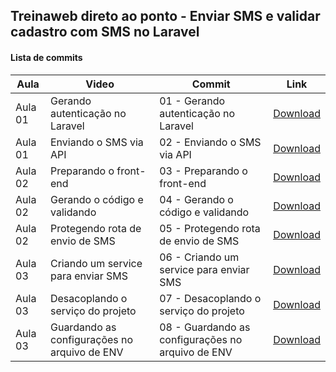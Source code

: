 ## Treinaweb direto ao ponto - Enviar SMS e validar cadastro com SMS no Laravel

#### Lista de commits
Aula | Video | Commit | Link 
------ | ------ | ------ | ------ 
Aula 01 | Gerando autenticação no Laravel | 01 - Gerando autenticação no Laravel | [Download](https://github.com/treinaweb/enviando-sms-e-validando-cadastro-com-sms/archive/7a1d8a8fb8b9fadd23ce8501932f045a96cb320c.zip) 
Aula 01 | Enviando o SMS via API | 02 - Enviando o SMS via API | [Download](https://github.com/treinaweb/enviando-sms-e-validando-cadastro-com-sms/archive/3d9796f10f0692f4d3f589fd7500a6026b939959.zip) 
Aula 02 | Preparando o front-end | 03 - Preparando o front-end | [Download](https://github.com/treinaweb/enviando-sms-e-validando-cadastro-com-sms/archive/d188482c3288cb82dca5263b5522546a75fe6677.zip) 
Aula 02 | Gerando o código e validando | 04 - Gerando o código e validando | [Download](https://github.com/treinaweb/enviando-sms-e-validando-cadastro-com-sms/archive/f32ef1ab2d454ed3c91af217fb4726875dc5f5e2.zip) 
Aula 02 | Protegendo rota de envio de SMS | 05 - Protegendo rota de envio de SMS | [Download](https://github.com/treinaweb/enviando-sms-e-validando-cadastro-com-sms/archive/da1918f079e4bb34434ff5511c713f1280cee1e5.zip) 
Aula 03 | Criando um service para enviar SMS | 06 - Criando um service para enviar SMS | [Download](https://github.com/treinaweb/enviando-sms-e-validando-cadastro-com-sms/archive/48e2393487cd43daf4eb9048b8c90e7200c1654c.zip) 
Aula 03 | Desacoplando o serviço do projeto | 07 - Desacoplando o serviço do projeto | [Download](https://github.com/treinaweb/enviando-sms-e-validando-cadastro-com-sms/archive/88f0dab558983922152dfb6b7fb627cbb5f1be07.zip) 
Aula 03 | Guardando as configurações no arquivo de ENV | 08 - Guardando as configurações no arquivo de ENV | [Download](https://github.com/treinaweb/enviando-sms-e-validando-cadastro-com-sms/archive/7bf142fa3a70f954c3e61ff03d4b75607a05bb33.zip)